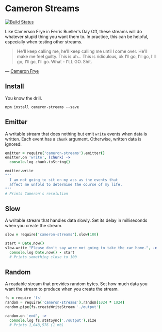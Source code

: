 # Cameron Streams

[![Build Status](https://secure.travis-ci.org/evansolomon/cameron-streams.png?branch=master)](http://travis-ci.org/evansolomon/cameron-streams)

Like Camerson Frye in Ferris Bueller's Day Off, these streams will do whatever stupid thing you want them to. In practice, this can be helpful, especially when testing other streams.

> He'll keep calling me, he'll keep calling me until I come over. He'll make me feel guilty. This is uh... This is ridiculous, ok I'll go, I'll go, I'll go, I'll go, I'll go. What - I'LL GO. Shit.

&mdash; [Cameron Frye](https://www.youtube.com/watch?feature=player_detailpage&v=rIqWSPUh2rY#t=176)

## Install

You know the drill.

`npm install cameron-streams --save`

## Emitter

A writable stream that does nothing but emit `write` events when data is written. Each event has a `chunk` argument. Otherwise, written data is ignored.

```coffeescript
emitter = require('cameron-streams').emitter()
emitter.on 'write', (chunk) ->
  console.log chunk.toString()

emitter.write
"""
  I am not going to sit on my ass as the events that
  affect me unfold to determine the course of my life.
"""
# Prints Cameron's resolution
```

## Slow

A writable stream that handles data slowly. Set its delay in milliseconds when you create the stream.

```coffeescript
slow = require('cameron-streams').slow(100)

start = Date.now()
slow.write "Please don't say were not going to take the car home.", ->
  console.log Date.now() - start
  # Prints something close to 100
```

## Random

A readable stream that provides random bytes. Set how much data you want the stream to produce when you create the stream.

```coffeescript
fs = require 'fs'
random = require('cameron-streams').random(1024 * 1024)
random.pipe(fs.createWriteStream './output')

random.on 'end', ->
  console.log fs.statSync('./output').size
  # Prints 1,048,576 (1 mb)
```

